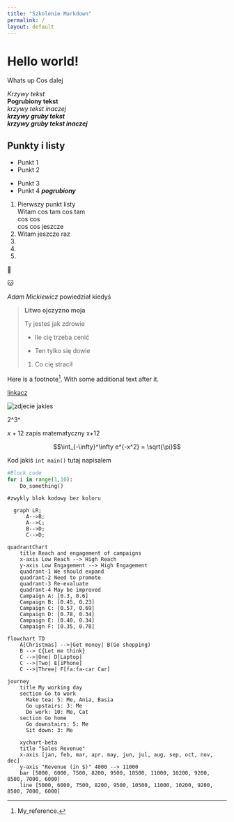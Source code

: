 ```yaml
---
title: "Szkolenie Markdown"
permalink: /
layout: default
---
```



# Hello world!

Whats up
Cos dalej

*Krzywy tekst*  
**Pogrubiony tekst**  
_krzywy tekst inaczej_  
**_krzywy gruby tekst_**  
***krzywy gruby tekst inaczej***

## Punkty i listy

- Punkt 1
- Punkt 2
* Punkt 3
* Punkt 4 _**pogrubiony**_

1. Pierwszy punkt listy  
Witam cos tam cos tam  
cos cos  
cos cos jeszcze
2. Witam jeszcze raz
3. 
4. 
5. 

:car:

:cat:

_Adam Mickiewicz_ powiedział kiedyś 
>**Litwo ojczyzno moja**
>
>Ty jesteś jak zdrowie
> * Ile cię trzeba cenić
> - Ten tylko się dowie
> 1. Co cię stracił

[^1]: My_reference.

[zmienna1]: https://www.google.com

Here is a footnote[^1]. With some additional text after it.

[linkacz](zmienna1)

![zdjecie jakies](https://leopardus.pl/data/include/img/news/1689082690.jpg)

2^3^

$x+12$ zapis matematyczny x+12

$$\int_{-\infty}^\infty e^{-x^2} = \sqrt{\pi}$$

Kod jakiś `int main()` tutaj napisalem

```python
#Block code
for i in range(1,10):
    Do_something()
```
```
#zwykly blok kodowy bez koloru
```

```mermaid
  graph LR;
      A-->B;
      A-->C;
      B-->D;
      C-->D;
```

```mermaid
quadrantChart
    title Reach and engagement of campaigns
    x-axis Low Reach --> High Reach
    y-axis Low Engagement --> High Engagement
    quadrant-1 We should expand
    quadrant-2 Need to promote
    quadrant-3 Re-evaluate
    quadrant-4 May be improved
    Campaign A: [0.3, 0.6]
    Campaign B: [0.45, 0.23]
    Campaign C: [0.57, 0.69]
    Campaign D: [0.78, 0.34]
    Campaign E: [0.40, 0.34]
    Campaign F: [0.35, 0.78]
```

```mermaid
flowchart TD
    A[Christmas] -->|Get money| B(Go shopping)
    B --> C{Let me think}
    C -->|One| D[Laptop]
    C -->|Two| E[iPhone]
    C -->|Three| F[fa:fa-car Car]
```

```mermaid
journey
    title My working day
    section Go to work
      Make tea: 5: Me, Ania, Basia
      Go upstairs: 3: Me
      Do work: 10: Me, Cat
    section Go home
      Go downstairs: 5: Me
      Sit down: 3: Me
```

```mermaid
    xychart-beta
    title "Sales Revenue"
    x-axis [jan, feb, mar, apr, may, jun, jul, aug, sep, oct, nov, dec]
    y-axis "Revenue (in $)" 4000 --> 11000
    bar [5000, 6000, 7500, 8200, 9500, 10500, 11000, 10200, 9200, 8500, 7000, 6000]
    line [5000, 6000, 7500, 8200, 9500, 10500, 11000, 10200, 9200, 8500, 7000, 6000]
```

